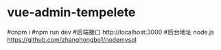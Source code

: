 # vue-admin-tempelete
#cnpm i 
#npm run dev
#后端接口 http://localhost:3000
#后台地址 node.js https://github.com/zhanghongbo1/nodemysql
